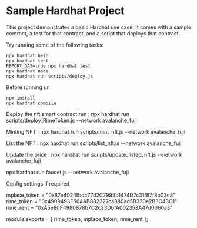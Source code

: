 # Sample Hardhat Project

This project demonstrates a basic Hardhat use case. It comes with a sample contract, a test for that contract, and a script that deploys that contract.

Try running some of the following tasks:

```shell
npx hardhat help
npx hardhat test
REPORT_GAS=true npx hardhat test
npx hardhat node
npx hardhat run scripts/deploy.js
```

Before running un

    npm install
    npx hardhat compile 

Deploy the nft smart contract run : npx hardhat run scripts/deploy_RimeToken.js --network avalanche_fuji

Minting NFT : npx hardhat run scripts/mint_nft.js --network avalanche_fuji

List the NFT : npx hardhat run scripts/list_nft.js --network avalanche_fuji

Update the price : npx hardhat run scripts/update_listed_nft.js --network avalanche_fuji


npx hardhat run faucet.js --network avalanche_fuji



Config settings if required

mplace_token = "0x87e402f8bdc77d2C7995b1474D7c31f87f8b03c8"
rime_token   = "0x4909493F604AB882327ca880ad5B330e2B3C43C1"
rime_rent = "0xA5e80F4980878b7C2c23D6fA002358A47d0060a3"

module.exports = {
    rime_token,
    mplace_token,
    rime_rent
};